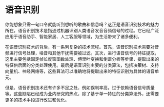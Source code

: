 # 语音识别

你能想象只需一句口令就能听到想听的歌曲和信息吗？这正是语音识别技术的魅力所在。语音识别技术是指通过机器识别人类语音发音音频信号的过程。它已经广泛应用于语音助手、智能家居、人工客服等领域，为生活带来了诸多便利。

在语音识别技术的背后，有一系列复杂的技术流程。首先，语音识别技术需要对音频进行信号处理，噪音和其他干扰需要被过滤。其次，进行语音信号的特征提取，这里主要包括固定帧长度窗函数处理、傅里叶变换和倒谱分析等步骤，提取出来的特征供后面的分类处理使用。最后是语音识别主要的分类算法，包括决策树、支持向量机、神经网络等，这些算法可以准确地将提取出来的特征识别为具体的语音单元。

但是，语音识别技术还有许多不足之处，例如误判率高，过于依赖语音信号质量等。这些缺陷已经成为业内研究的热点，除了基于单一特征的分类算法外，还需要更多的技术手段进行改进和优化。       
